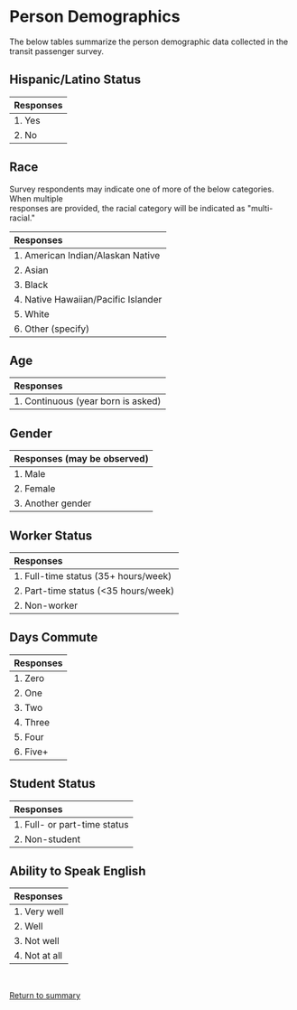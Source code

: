 # Person Demographics


The below tables summarize the person demographic data collected in the transit passenger survey.


## Hispanic/Latino Status


| **Responses**                      |
|:-----------------------------------|
| 1. Yes                             |
| 2. No                              |
	    

## Race


Survey respondents may indicate one of more of the below categories. When multiple  
responses are provided, the racial category will be indicated as "multi-racial."


| **Responses**                      |
|:-----------------------------------|
| 1. American Indian/Alaskan Native  |
| 2. Asian                           |
| 3. Black                           |
| 4. Native Hawaiian/Pacific Islander|
| 5. White                           |
| 6. Other (specify)                 |
  

## Age


| **Responses**                      |
|:-----------------------------------|
| 1. Continuous (year born is asked) |


## Gender


| **Responses (may be observed)**    |
|:-----------------------------------|
| 1. Male                            |
| 2. Female                          |
| 3. Another gender                  |


## Worker Status


| **Responses**                         |
|:--------------------------------------|
| 1. Full-time status (35+ hours/week)  |
| 2. Part-time status (<35 hours/week)  |
| 2. Non-worker                         |

## Days Commute

| **Responses**                      |
|:-----------------------------------|
| 1. Zero                            |
| 2. One                             |
| 3. Two                             |
| 4. Three                           |
| 5. Four                            |
| 6. Five+                           |

## Student Status


| **Responses**                      |
|:-----------------------------------|
| 1. Full- or part-time status       |
| 2. Non-student                     |


## Ability to Speak English


| **Responses**                      |
|:-----------------------------------|
| 1. Very well                       |
| 2. Well                            |
| 3. Not well                        |
| 4. Not at all                      |


<br/>  

[Return to summary](README.md/#person-demographics)
